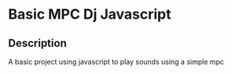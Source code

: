 <h1>Basic MPC Dj Javascript</h1>

<h2>Description</h2>
<p>A basic project using javascript to play sounds using a simple mpc</p>


